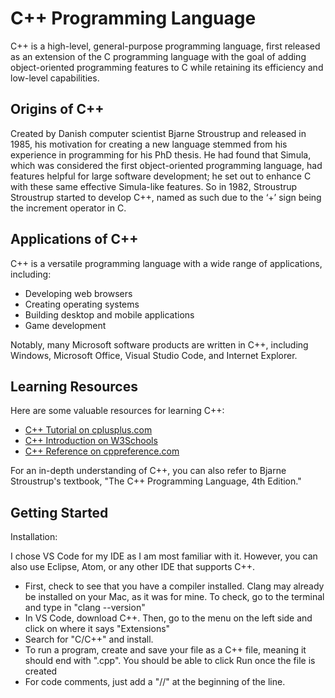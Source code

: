 # C++ Programming Language

C++ is a high-level, general-purpose programming language, first released as an extension of the C programming language
with the goal of adding object-oriented programming features to C while retaining its efficiency and low-level capabilities.


## Origins of C++

Created by Danish computer scientist Bjarne Stroustrup and released in 1985, his motivation for creating a new language
stemmed from his experience in programming for his PhD thesis. He had found that Simula, which was considered the first
object-oriented programming language, had features helpful for large software development; he set out to enhance C with
these same effective Simula-like features. So in 1982, Stroustrup Stroustrup started to develop C++, named as such due
to the ‘+’ sign being the increment operator in C.


## Applications of C++

C++ is a versatile programming language with a wide range of applications, including:

- Developing web browsers
- Creating operating systems
- Building desktop and mobile applications
- Game development

Notably, many Microsoft software products are written in C++, including Windows, Microsoft Office,
Visual Studio Code, and Internet Explorer.


## Learning Resources


Here are some valuable resources for learning C++:

- [C++ Tutorial on cplusplus.com](https://cplusplus.com/doc/tutorial/)
- [C++ Introduction on W3Schools](https://www.w3schools.com/cpp/cpp_intro.asp)
- [C++ Reference on cppreference.com](https://en.cppreference.com/w/)

For an in-depth understanding of C++, you can also refer to Bjarne Stroustrup's textbook, "The C++ Programming Language, 4th Edition."


## Getting Started

Installation:

 I chose VS Code for my IDE as I am most familiar with it. However, you can also use Eclipse, Atom, or any other IDE that supports C++.

- First, check to see that you have a compiler installed. Clang may already be installed on your Mac, as it was for mine. To check, go to the terminal and type in "clang --version"
- In VS Code, download C++. Then, go to the menu on the left side and click on where it says "Extensions"
- Search for "C/C++" and install.
- To run a program, create and save your file as a C++ file, meaning it should end with ".cpp". You should be able to click Run once the file is created
- For code comments, just add a "//" at the beginning of the line.



